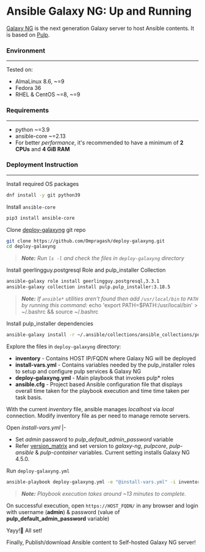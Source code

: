# Ansible Galaxy NG: Up and Running

[Galaxy NG](https://github.com/ansible/galaxy_ng) is the next generation Galaxy server to host Ansible contents. It is based on [Pulp](https://github.com/pulp/pulp_ansible).

###  Environment
----------------
Tested on:
  - AlmaLinux 8.6, ~=9
  - Fedora 36
  - RHEL & CentOS ~=8, ~=9

### Requirements
----------------
- python ~=3.9
- ansible-core ~=2.13
- For better _performance_, it's recommended to have a minimum of **2 CPUs** and **4 GiB RAM**

### Deployment Instruction
--------------------------
Install required OS packages
```bash
dnf install -y git python39
```

Install `ansible-core`
```bash
pip3 install ansible-core
```

Clone [deploy-galaxyng](https://github.com/Ompragash/deploy-galaxyng) git repo
```bash
git clone https://github.com/Ompragash/deploy-galaxyng.git
cd deploy-galaxyng
```
> _**Note:** Run `ls -l` and check the files in `deploy-galaxyng` directory_

Install geerlingguy.postgresql Role and pulp_installer Collection
```bash
ansible-galaxy role install geerlingguy.postgresql,3.3.1
ansible-galaxy collection install pulp.pulp_installer:3.18.5
```

> _**Note:** If `ansible*` utilities aren't found then add `/usr/local/bin` to `PATH` by running this command:_ echo 'export PATH=$PATH:/usr/local/bin' > ~/.bashrc && source ~/.bashrc

Install pulp_installer dependencies
```bash
ansible-galaxy install -r ~/.ansible/collections/ansible_collections/pulp/pulp_installer/requirements.yml
```

Explore the files in `deploy-galaxyng` directory:
- **inventory**           - Contains HOST IP/FQDN where Galaxy NG will be deployed
- **install-vars.yml**    - Contains variables needed by the pulp_installer roles to setup and configure pulp services & Galaxy NG
- **deploy-galaxyng.yml** - Main playbook that invokes pulp* roles
- **ansible.cfg**         - Project based Ansible configuration file that displays overall time taken for the playbook execution and time time taken per task basis.

With the current _inventory_ file, ansible manages _localhost_ via _local_ connection. Modify inventory file as per need to manage remote servers.

Open _install-vars.yml_ |-
  - Set _admin_ password to *pulp_default_admin_password* variable
  - Refer [version_matrix](docs/vertion_matrix.md) and set version to _galaxy-ng_, _pulpcore_, _pulp-ansible_ & _pulp-container_ variables. Current setting installs Galaxy NG 4.5.0.

Run `deploy-galaxyng.yml` 
```bash
ansible-playbook deploy-galaxyng.yml -e "@install-vars.yml" -i inventory
```
> _**Note:** Playbook execution takes around ~13 minutes to complete._

On successful execution, open `https://HOST_FQDN/` in any browser and login with username (**admin**) & password (value of **pulp_default_admin_password** variable)

Yayy!🎉 All set!

Finally, Publish/download Ansible content to Self-hosted Galaxy NG server!



